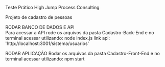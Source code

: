 Teste Prático High Jump Process Consulting

Projeto de cadastro de pessoas

RODAR BANCO DE DADOS E API <br/>
Para acessar a API rode os arquivos da pasta Cadastro-Back-End e no terminal acessar utilizando:
node index.js
link api: 'http://localhost:3001/sistema/usuarios'

RODAR APLICAÇÂO
Rodar os arquivos da pasta Cadastro-Front-End e no terminal acessar utilizando:
npm start

